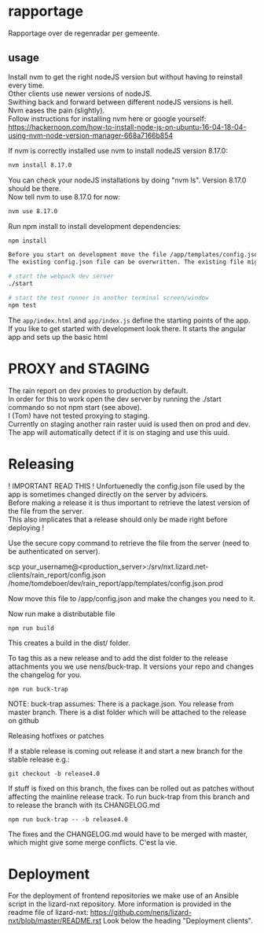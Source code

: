 # rapportage
Rapportage over de regenradar per gemeente.

## usage
Install nvm to get the right nodeJS version but without having to reinstall every time.  
Other clients use newer versions of nodeJS.  
Swithing back and forward between different nodeJS versions is hell.  
Nvm eases the pain (slightly).  
Follow instructions for installing nvm here or google yourself:  
https://hackernoon.com/how-to-install-node-js-on-ubuntu-16-04-18-04-using-nvm-node-version-manager-668a7166b854

If nvm is correctly installed use nvm to install nodeJS version 8.17.0:  

```sh
nvm install 8.17.0
```

You can check your nodeJS installations by doing "nvm ls". Version 8.17.0 should be there.  
Now tell nvm to use 8.17.0 for now:  

```sh
nvm use 8.17.0
```

Run npm install to install development dependencies:
```bash
npm install

Before you start on development move the file /app/templates/config.json.development to /app/config.json.  
The existing config.json file can be overwritten. The existing file might be a staging or production version (see also under release). 

# start the webpack dev server
./start

# start the test runner in another terminal screen/window
npm test
```

The `app/index.html` and `app/index.js` define the starting points of the app.
If you like to get started with development look there. It starts the angular
app and sets up the basic html

PROXY and STAGING
=================

The rain report on dev proxies to production by default.  
In order for this to work open the dev server by running the ./start commando so not npm start (see above).  
I (Tom) have not tested proxying to staging.  
Currently on staging another rain raster uuid is used then on prod and dev.  The app will automatically detect if it is on staging and use this uuid.  


Releasing
=========

! IMPORTANT READ THIS !
Unfortuenedly the config.json file used by the app is sometimes changed directly on the server by advicers.  
Before making a release it is thus important to retrieve the latest version of the file from the server.  
This also implicates that a release should only be made right before deploying !

Use the secure copy command to retrieve the file from the server (need to be authenticated on server).  

  scp your_username@<production_server>:/srv/nxt.lizard.net-clients/rain_report/config.json /home/tomdeboer/dev/rain_report/app/templates/config.json.prod 

Now move this file to /app/config.json and make the changes you need to it.  

Now run make a distributable file 

	npm run build

This creates a build in the dist/ folder.

To tag this as a new release and to add the dist folder to the release attachments you we use nens/buck-trap. It versions your repo and changes the changelog for you.

	npm run buck-trap

NOTE: buck-trap assumes:
    There is a package.json.
    You release from master branch.
    There is a dist folder which will be attached to the release on github

Releasing hotfixes or patches

If a stable release is coming out release it and start a new branch for the stable release e.g.:

	git checkout -b release4.0

If stuff is fixed on this branch, the fixes can be rolled out as patches without affecting the mainline release track. To run buck-trap from this branch and to release the branch with its CHANGELOG.md

	npm run buck-trap -- -b release4.0

The fixes and the CHANGELOG.md would have to be merged with master, which might give some merge conflicts. C'est la vie.


Deployment
==========

For the deployment of frontend repositories we make use of an Ansible script in the lizard-nxt repository.
More information is provided in the readme file of lizard-nxt: https://github.com/nens/lizard-nxt/blob/master/README.rst
Look below the heading "Deployment clients".




